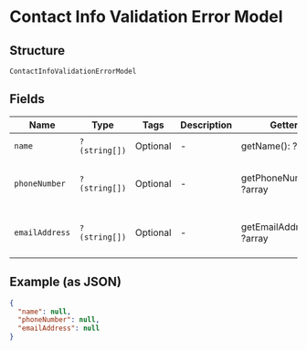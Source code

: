 
# Contact Info Validation Error Model

## Structure

`ContactInfoValidationErrorModel`

## Fields

| Name | Type | Tags | Description | Getter | Setter |
|  --- | --- | --- | --- | --- | --- |
| `name` | `?(string[])` | Optional | - | getName(): ?array | setName(?array name): void |
| `phoneNumber` | `?(string[])` | Optional | - | getPhoneNumber(): ?array | setPhoneNumber(?array phoneNumber): void |
| `emailAddress` | `?(string[])` | Optional | - | getEmailAddress(): ?array | setEmailAddress(?array emailAddress): void |

## Example (as JSON)

```json
{
  "name": null,
  "phoneNumber": null,
  "emailAddress": null
}
```

